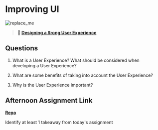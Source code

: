 # Improving UI

![replace_me](https://codeworks.blob.core.windows.net/public/assets/img/illustrations/placeholder.svg)

> **📖 [Designing a Srong User Experience](https://codeworksacademy.com/fs-student-guide/resources/wk7/03-Creating-Good-UX)**

## Questions

1. What is a User Experience? What should be considered when developing a User Experience?

2. What are some benefits of taking into account the User Experience?

3. Why is the User Experience important?

## Afternoon Assignment Link

**[Repo](https://github.com/ThomF/<ASSIGNMENT_REPO>)**

Identify at least 1 takeaway from today's assignment
